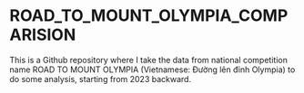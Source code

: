 # ROAD_TO_MOUNT_OLYMPIA_COMPARISION
This is a Github repository where I take the data from national competition name ROAD TO MOUNT OLYMPIA (Vietnamese: Đường lên đỉnh Olympia) to do some analysis, starting from 2023 backward.
